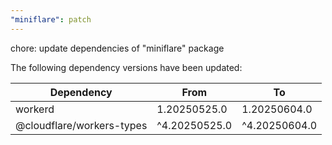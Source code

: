 ```yaml
---
"miniflare": patch
---
```


chore: update dependencies of "miniflare" package

The following dependency versions have been updated:

| Dependency                | From          | To            |
| ------------------------- | ------------- | ------------- |
| workerd                   | 1.20250525.0  | 1.20250604.0  |
| @cloudflare/workers-types | ^4.20250525.0 | ^4.20250604.0 |
